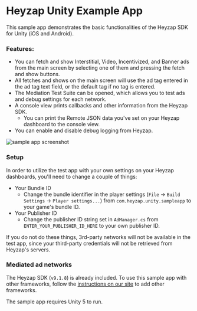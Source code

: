 Heyzap Unity Example App
===============

This sample app demonstrates the basic functionalities of the Heyzap SDK for Unity (iOS and Android). 

### Features:
* You can fetch and show Interstitial, Video, Incentivized, and Banner ads from the main screen by selecting one of them and pressing the fetch and show buttons.
* All fetches and shows on the main screen will use the ad tag entered in the ad tag text field, or the default tag if no tag is entered.
* The Mediation Test Suite can be opened, which allows you to test ads and debug settings for each network.
* A console view prints callbacks and other information from the Heyzap SDK.
    * You can print the Remote JSON data you've set on your Heyzap dashboard to the console view.
* You can enable and disable debug logging from Heyzap.

![sample app screenshot](http://i.imgur.com/44T4VJu.png)

### Setup

In order to utilize the test app with your own settings on your Heyzap dashboards, you'll need to change a couple of things:
* Your Bundle ID
    * Change the bundle identifier in the player settings (`File` -> `Build Settings` -> `Player settings...`) from `com.heyzap.unity.sampleapp` to your game's bundle ID.
* Your Publisher ID
    * Change the publisher ID string set in `AdManager.cs` from `ENTER_YOUR_PUBLISHER_ID_HERE` to your own publisher ID.

If you do not do these things, 3rd-party networks will not be available in the test app, since your third-party credentials will not be retrieved from Heyzap's servers.

### Mediated ad networks
The Heyzap SDK (`v9.1.8`) is already included. To use this sample app with other frameworks, follow the [instructions on our site](https://developers.heyzap.com/docs/unity_sdk_setup_and_requirements) to add other frameworks.

The sample app requires Unity 5 to run.
